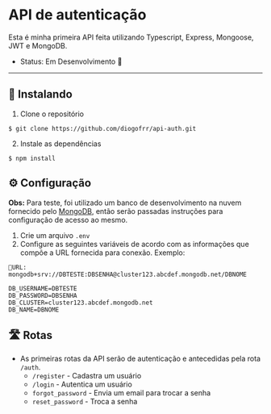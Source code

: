 # API de autenticação
Esta é minha primeira API feita utilizando Typescript, Express, Mongoose, JWT e MongoDB. 

* Status: Em Desenvolvimento 🚧

---------------
## 🌟 Instalando
1) Clone o repositório
  ```
  $ git clone https://github.com/diogofrr/api-auth.git
  ```
2) Instale as dependências
  ```
  $ npm install
  ```

## ⚙ Configuração
__Obs:__ Para teste, foi utilizado um banco de desenvolvimento na nuvem fornecido pelo [MongoDB](https://www.mongodb.com/pt-br/cloud-database), então serão passadas instruções para configuração de acesso ao mesmo.

1)  Crie um arquivo `.env`
2)  Configure as seguintes variáveis de acordo com as informações que compõe a URL fornecida para conexão. Exemplo:

`🔗URL: mongodb+srv://DBTESTE:DBSENHA@cluster123.abcdef.mongodb.net/DBNOME`
  ```
  DB_USERNAME=DBTESTE
  DB_PASSWORD=DBSENHA
  DB_CLUSTER=cluster123.abcdef.mongodb.net
  DB_NAME=DBNOME
  ```

## 🛣 Rotas

* As primeiras rotas da API serão de autenticação e antecedidas pela rota `/auth`.
  * `/register` - Cadastra um usuário
  * `/login` - Autentica um usuário
  * `forgot_password` - Envia um email para trocar a senha
  * `reset_password` - Troca a senha
  
